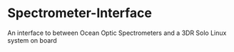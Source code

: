 # Spectrometer-Interface
An interface to between Ocean Optic Spectrometers and a 3DR Solo Linux system on board 
